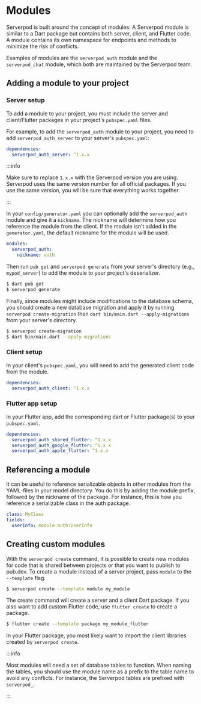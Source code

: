 # Modules

Serverpod is built around the concept of modules. A Serverpod module is similar to a Dart package but contains both server, client, and Flutter code. A module contains its own namespace for endpoints and methods to minimize the risk of conflicts.

Examples of modules are the `serverpod_auth` module and the `serverpod_chat` module, which both are maintained by the Serverpod team.

## Adding a module to your project

### Server setup

To add a module to your project, you must include the server and client/Flutter packages in your project's `pubspec.yaml` files.

For example, to add the `serverpod_auth` module to your project, you need to add `serverpod_auth_server` to your server's `pubspec.yaml`:

```yaml
dependencies:
  serverpod_auth_server: ^1.x.x
```

:::info

Make sure to replace `1.x.x` with the Serverpod version you are using. Serverpod uses the same version number for all official packages. If you use the same version, you will be sure that everything works together.

:::

In your `config/generator.yaml` you can optionally add the `serverpod_auth` module and give it a `nickname`. The nickname will determine how you reference the module from the client. If the module isn't added in the `generator.yaml`, the default nickname for the module will be used.

```yaml
modules:
  serverpod_auth:
    nickname: auth
```


Then run `pub get` and `serverpod generate` from your server's directory (e.g., `mypod_server`) to add the module to your project's deserializer.

```bash
$ dart pub get
$ serverpod generate
```

Finally, since modules might include modifications to the database schema, you should create a new database migration and apply it by running `serverpod create-migration`  then `dart bin/main.dart --apply-migrations` from your server's directory.

```bash
$ serverpod create-migration
$ dart bin/main.dart --apply-migrations
```

### Client setup

In your client's `pubspec.yaml`, you will need to add the generated client code from the module.

```yaml
dependencies:
  serverpod_auth_client: ^1.x.x
```

### Flutter app setup

In your Flutter app, add the corresponding dart or Flutter package(s) to your `pubspec.yaml`.

```yaml
dependencies:
  serverpod_auth_shared_flutter: ^1.x.x
  serverpod_auth_google_flutter: ^1.x.x
  serverpod_auth_apple_flutter: ^1.x.x
```

## Referencing a module

It can be useful to reference serializable objects in other modules from the YAML-files in your model directory. You do this by adding the module prefix, followed by the nickname of the package. For instance, this is how you reference a serializable class in the auth package.

```yaml
class: MyClass
fields:
  userInfo: module:auth:UserInfo
```

## Creating custom modules

With the `serverpod create` command, it is possible to create new modules for code that is shared between projects or that you want to publish to pub.dev. To create a module instead of a server project, pass `module` to the `--template` flag.

```bash
$ serverpod create --template module my_module
```

The create command will create a server and a client Dart package. If you also want to add custom Flutter code, use `flutter create` to create a package.

```bash
$ flutter create --template package my_module_flutter
```

In your Flutter package, you most likely want to import the client libraries created by `serverpod create`.

:::info

Most modules will need a set of database tables to function. When naming the tables, you should use the module name as a prefix to the table name to avoid any conflicts. For instance, the Serverpod tables are prefixed with `serverpod_`.

:::
